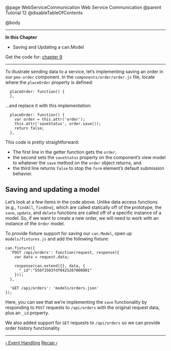 @page WebServiceCommunication Web Service Communication
@parent Tutorial 12
@disableTableOfContents

@body

<div class="getting-started">

- - -
**In this Chapter**
  - Saving and Updating a can.Model

Get the code for: [chapter 9](https://github.com/bitovi/canjs/blob/minor/guides/examples/PlaceMyOrder/ch-9_canjs-getting-started.zip?raw=true)

- - -

To illustrate sending data to a service, let’s implementing saving an order in
our `pmo-order` component. In the `components/order/order.js` file, locate
where the `placeOrder` property is defined:

```
  placeOrder: function() {
  },
```

…and replace it with this implementation:

```
  placeOrder: function() {
    var order = this.attr('order');
    this.attr('saveStatus', order.save());
    return false;
  },
```

This code is pretty straightforward: 
 - The first line in the getter function gets the `order`, 
 - the second sets the `saveStatus` property on the component’s view model to whatever the `save` method on the `order` object returns, and
 - the third line returns `false` to stop the `form` element’s default submission behavior.

## Saving and updating a model
Let’s look at a few items in the code above.
Unlike data access functions (e.g., `findAll`, `findOne`),
which are called statically off of the prototype, the `save`, `update`, and
`delete` functions are called off of a specific instance of a model. So, if
we want to create a new order, we will need to work with an instance of the
`Order` model.

To provide fixture support for saving our `can.Model`, open up `models/fixtures.js`
and add the following fixture:

```
can.fixture({
  'POST /api/orders': function(request, response){
    var data = request.data;

    response(can.extend({}, data, {
      "_id":"556f1503fdf0425207000001"
    }));
  },

  'GET /api/orders': 'models/orders.json'
});
```

Here, you can see that we’re implementing the `save` functionality by
responding to `POST` requests to `/api/orders` with the original request
data, plus an `_id` property.

We also added support for `GET` requests to `/api/orders` so we can provide
order history functionality.

- - -

<span class="pull-left">[&lsaquo; Event Handling](EventHandling.html)</span>
<span class="pull-right">[Recap &rsaquo;](Recap.html)</span>

</div>
